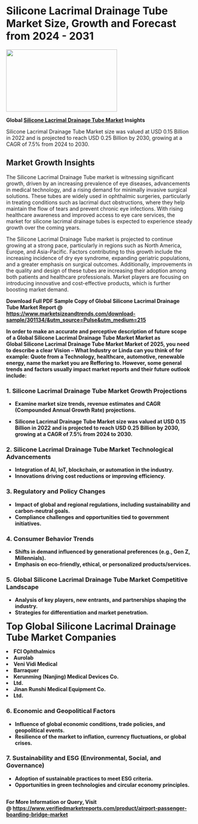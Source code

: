 <H1>Silicone Lacrimal Drainage Tube Market Size, Growth and Forecast from 2024 - 2031</H1><img class="aligncenter size-medium wp-image-584254" src="https://thirdeyenews.in/wp-content/uploads/2024/09/Global-Market-Research-300x168.jpeg" alt="" width="300" height="168" /><p><strong>Global&nbsp;<a href="https://www.marketsizeandtrends.com/download-sample/301134/&amp;utm_source=Pulse&amp;utm_medium=215">Silicone Lacrimal Drainage Tube Market</a> Insights</strong></p><p>Silicone Lacrimal Drainage Tube Market size was valued at USD 0.15 Billion in 2022 and is projected to reach USD 0.25 Billion by 2030, growing at a CAGR of 7.5% from 2024 to 2030.</p><p><h2>Market Growth Insights</h2> <p>The Silicone Lacrimal Drainage Tube market is witnessing significant growth, driven by an increasing prevalence of eye diseases, advancements in medical technology, and a rising demand for minimally invasive surgical solutions. These tubes are widely used in ophthalmic surgeries, particularly in treating conditions such as lacrimal duct obstructions, where they help maintain the flow of tears and prevent chronic eye infections. With rising healthcare awareness and improved access to eye care services, the market for silicone lacrimal drainage tubes is expected to experience steady growth over the coming years.</p> <p><strong></strong></p> <p>The Silicone Lacrimal Drainage Tube market is projected to continue growing at a strong pace, particularly in regions such as North America, Europe, and Asia-Pacific. Factors contributing to this growth include the increasing incidence of dry eye syndrome, expanding geriatric populations, and a greater emphasis on surgical outcomes. Additionally, improvements in the quality and design of these tubes are increasing their adoption among both patients and healthcare professionals. Market players are focusing on introducing innovative and cost-effective products, which is further boosting market demand.</p> <p><strong></p><p><span class=""><strong>Download Full PDF Sample Copy of Global Silicone Lacrimal Drainage Tube Market Report</strong> @ <a href="https://www.marketsizeandtrends.com/download-sample/301134/&amp;utm_source=Pulse&amp;utm_medium=215" target="_blank">https://www.marketsizeandtrends.com/download-sample/301134/&amp;utm_source=Pulse&amp;utm_medium=215</a></span></p><p>In order to make an accurate and perceptive description of future scope of a Global&nbsp;Silicone Lacrimal Drainage Tube Market Market as Global&nbsp;Silicone Lacrimal Drainage Tube Market Market of 2025, you need to describe a clear Vision &ndash; What Industry or Linda can you think of for example: Quote from a Technology, healthcare, automotive, renewable energy, name the market you are Reffering to. However, some general trends and factors usually impact market reports and their future outlook include:</p><h3>1.&nbsp;<strong>Silicone Lacrimal Drainage Tube Market Growth Projections</strong></h3><ul><li>Examine market size trends, revenue estimates and CAGR (Compounded Annual Growth Rate) projections.</li><li><p>Silicone Lacrimal Drainage Tube Market size was valued at USD 0.15 Billion in 2022 and is projected to reach USD 0.25 Billion by 2030, growing at a CAGR of 7.5% from 2024 to 2030.</p></li></ul><h3>2.&nbsp;<strong>Silicone Lacrimal Drainage Tube Market Technological Advancements</strong></h3><ul><li>Integration of AI, IoT, blockchain, or automation in the industry.</li><li>Innovations driving cost reductions or improving efficiency.</li></ul><h3>3.&nbsp;<strong>Regulatory and Policy Changes</strong></h3><ul><li>Impact of global and regional regulations, including sustainability and carbon-neutral goals.</li><li>Compliance challenges and opportunities tied to government initiatives.</li></ul><h3>4.&nbsp;<strong>Consumer Behavior Trends</strong></h3><ul><li>Shifts in demand influenced by generational preferences (e.g., Gen Z, Millennials).</li><li>Emphasis on eco-friendly, ethical, or personalized products/services.</li></ul><h3>5.&nbsp;<strong>Global Silicone Lacrimal Drainage Tube Market Competitive Landscape</strong></h3><ul><li>Analysis of key players, new entrants, and partnerships shaping the industry.</li><li>Strategies for differentiation and market penetration.</li></ul><p data-pm-slice="1 1 []"><span style="color: inherit; font-family: inherit; font-size: 25px;">Top Global Silicone Lacrimal Drainage Tube Market Companies</span></p><div class="" data-test-id=""><p><li>FCI Ophthalmics</li><li> Aurolab</li><li> Veni Vidi Medical</li><li> Barraquer</li><li> Kerunming (Nanjing) Medical Devices Co.</li><li> Ltd.</li><li> Jinan Runshi Medical Equipment Co.</li><li> Ltd.</li></p></div><h3>6.&nbsp;<strong>Economic and Geopolitical Factors</strong></h3><ul><li>Influence of global economic conditions, trade policies, and geopolitical events.</li><li>Resilience of the market to inflation, currency fluctuations, or global crises.</li></ul><h3>7.&nbsp;<strong>Sustainability and ESG (Environmental, Social, and Governance)</strong></h3><ul><li>Adoption of sustainable practices to meet ESG criteria.</li><li>Opportunities in green technologies and circular economy principles.</li></ul><h2><strong style="font-size: 14px;">For More Information or Query, Visit @&nbsp;</strong><a style="background-color: #ffffff; font-size: 14px;" href="https://www.marketsizeandtrends.com/report/silicone-lacrimal-drainage-tube-market/" target="_blank">https://www.verifiedmarketreports.com/product/airport-passenger-boarding-bridge-market</a></h2>
